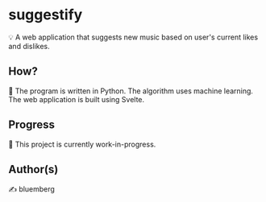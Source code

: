 # suggestify
💡 A web application that suggests new music based on user's current likes and dislikes.

## How?
📌 The program is written in Python. The algorithm uses machine learning. The web application is built using Svelte.

## Progress
🚧 This project is currently work-in-progress.

## Author(s)
✍️ bluemberg
